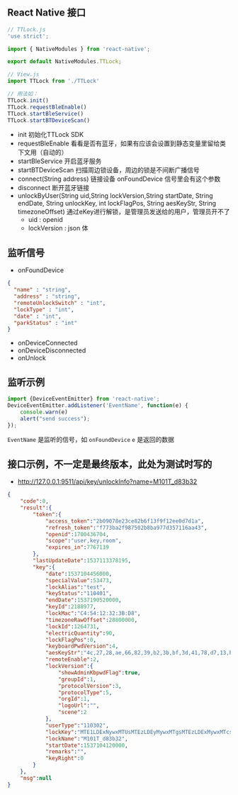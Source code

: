 ## React Native 接口
```javascript
// TTLock.js
'use strict';

import { NativeModules } from 'react-native';

export default NativeModules.TTLock;

// View.js
import TTLock from './TTLock'

// 用法如：
TTLock.init()
TTLock.requestBleEnable()
TTLock.startBleService()
TTLock.startBTDeviceScan()

```
- init 初始化TTLock SDK
- requestBleEnable 看看是否有蓝牙，如果有应该会设置到静态变量里留给类下文用（自动的）
- startBleService 开启蓝牙服务
- startBTDeviceScan 扫描周边锁设备，周边的锁是不间断广播信号
- connect(String address) 链接设备 onFoundDevice 信号里会有这个参数
- disconnect 断开蓝牙链接
- unlockByUser(String uid,String lockVersion,String startDate, String endDate, String unlockKey, int lockFlagPos, String aesKeyStr, String timezoneOffset) 通过eKey进行解锁，是管理员发送给的用户，管理员开不了
  - uid : openid
  - lockVersion : json 体

## 监听信号
- onFoundDevice
```json
{
  "name" : "string",
  "address" : "string",
  "remoteUnlockSwitch" : "int",
  "lockType" : "int",
  "date" : "int",
  "parkStatus" : "int"
}
```
- onDeviceConnected
- onDeviceDisconnected
- onUnlock

## 监听示例
```javascript
import {DeviceEventEmitter} from 'react-native';
DeviceEventEmitter.addListener('EventName', function(e) {
    console.warn(e)
    alert("send success");
});
```
`EventName` 是监听的信号，如 `onFoundDevice`
`e` 是返回的数据


## 接口示例，不一定是最终版本，此处为测试时写的
- http://127.0.0.1:9511/api/key/unlockInfo?name=M101T_d83b32 
```json
{
    "code":0,
    "result":{
        "token":{
            "access_token":"2b09078e23ce82b6f13f9f12ee0d7d1a",
            "refresh_token":"f773ba2f987502b8ba977d357116aa43",
            "openid":1700436704,
            "scope":"user,key,room",
            "expires_in":7767139
        },
        "lastUpdateDate":1537113378195,
        "key":{
            "date":1537104456000,
            "specialValue":53473,
            "lockAlias":"test",
            "keyStatus":"110401",
            "endDate":1537190520000,
            "keyId":2188977,
            "lockMac":"C4:54:12:32:3B:D8",
            "timezoneRawOffset":28800000,
            "lockId":1264731,
            "electricQuantity":90,
            "lockFlagPos":0,
            "keyboardPwdVersion":4,
            "aesKeyStr":"4c,27,28,ae,66,82,39,b2,3b,bf,3d,41,78,d7,13,b7",
            "remoteEnable":2,
            "lockVersion":{
                "showAdminKbpwdFlag":true,
                "groupId":1,
                "protocolVersion":3,
                "protocolType":5,
                "orgId":1,
                "logoUrl":"",
                "scene":2
            },
            "userType":"110302",
            "lockKey":"MTE1LDExNywxMTUsMTEzLDEyMywxMTgsMTEzLDExMywxMTcsMTE1LDYx",
            "lockName":"M101T_d83b32",
            "startDate":1537104120000,
            "remarks":"",
            "keyRight":0
        }
    },
    "msg":null
}
```
